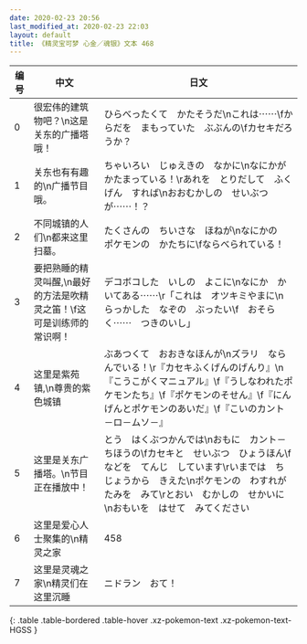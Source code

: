 ```yaml
---
date: 2020-02-23 20:56
last_modified_at: 2020-02-23 22:03
layout: default
title: 《精灵宝可梦 心金／魂银》文本 468
---
```

| 编号 | 中文 | 日文 |
| ---- | ---- | ---- |
| 0 | 很宏伟的建筑物吧？\n这是关东的广播塔哦！ | ひらべったくて　かたそうだ\nこれは⋯⋯\fからだを　まもっていた　ぶぶんの\fカセキだろうか？ |
| 1 | 关东也有有趣的\n广播节目哦。 | ちゃいろい　じゅえきの　なかに\nなにかが　かたまっている！\rあれを　とりだして　ふくげん　すれば\nおおむかしの　せいぶつが⋯⋯！？ |
| 2 | 不同城镇的人们\n都来这里扫墓。 | たくさんの　ちいさな　ほねが\nなにかの　ポケモンの　かたちに\fならべられている！ |
| 3 | 要把熟睡的精灵叫醒,\n最好的方法是吹精灵之笛！\f这可是训练师的常识啊！ | デコボコした　いしの　よこに\nなにか　かいてある⋯⋯\r「これは　オツキミやまに\n　らっかした　なぞの　ぶったい\f　おそらく⋯⋯　つきのいし」 |
| 4 | 这里是紫苑镇,\n尊贵的紫色城镇 | ぶあつくて　おおきなほんが\nズラリ　ならんでいる！\r『カセキふくげんのげんり』\n『こうこがくマニュアル』\f『うしなわれたポケモンたち』\f『ポケモンのそせん』\f『にんげんとポケモンのあいだ』\f『こいのカント－ロ－ムソ－』 |
| 5 | 这里是关东广播塔。\n节目正在播放中！ | とう　はくぶつかんでは\nおもに　カント－ちほうの\fカセキと　せいぶつ　ひょうほん\fなどを　てんじ　しています\rいまでは　ちじょうから　きえた\nポケモンの　わすれがたみを　みて\rとおい　むかしの　せかいに\nおもいを　はせて　みてください |
| 6 | 这里是爱心人士聚集的\n精灵之家 | 458 |
| 7 | 这里是灵魂之家\n精灵们在这里沉睡 | ニドラン　おて！ |
{: .table .table-bordered .table-hover .xz-pokemon-text .xz-pokemon-text-HGSS }